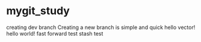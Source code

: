 # mygit_study
creating dev branch
Creating a new branch is simple and quick
hello vector!
hello world!
fast forward test
stash test
